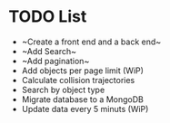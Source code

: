 # TODO List
- ~Create a front end and a back end~
- ~Add Search~
- ~Add pagination~
- Add objects per page limit (WiP)
- Calculate collision trajectories
- Search by object type
- Migrate database to a MongoDB
- Update data every 5 minuts (WiP)
